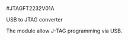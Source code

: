 <!--- PrjInfo ---> <!--- Please remove this line after manually editing --->
<!--- 00a56be08b96043df9e37d6aff7b6990 --->
<!--- Created:20170111-16:38: ---> 
<!--- Author:Mlab: ---> 
<!--- AuthorEmail:mlab@mlab.cz: ---> 
<!--- Tags:imported: ---> 
<!--- Ust:None: ---> 
<!--- Name:JTAGFT2232V01A: --->
#JTAGFT2232V01A 
<!--- LongName --->
USB to JTAG converter
<!--- ELongName ---> 

<!--- Lead --->
The module allow J-TAG programming via USB.
<!--- ELead ---> 


​
​
<!--- Description --->
<!--- EDescription --->
<!--- Content --->
<!--- EContent --->
            